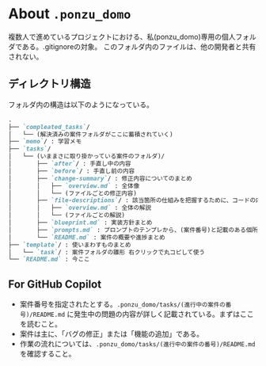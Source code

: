# About `.ponzu_domo`

複数人で進めているプロジェクトにおける、私(ponzu_domo)専用の個人フォルダである。.gitignoreの対象。
このフォルダ内のファイルは、他の開発者と共有されない。


## ディレクトリ構造

フォルダ内の構造は以下のようになっている。

```markdown
.
├── `compleated_tasks`/
│   └── (解決済みの案件フォルダがここに蓄積されていく)
├── `memo`/ : 学習メモ
├── `tasks`/
│   └── (いままさに取り掛かっている案件のフォルダ)/
│       ├── `after`/ : 手直し中の内容
│       ├── `before`/ : 手直し前の内容
│       ├── `change-summary`/ : 修正内容についてのまとめ
│       │   ├── `overview.md` : 全体像
│       │   └── (ファイルごとの修正内容)
│       ├── `file-descriptions`/ : 該当箇所の仕組みを把握するために、コードの内容や構造をかみ砕いたもの
│       │   ├── `overview.md` : 全体の解説
│       │   └── (ファイルごとの解説)
│       ├── `blueprint.md` : 実装方針まとめ
│       ├── `prompts.md` : プロンプトのテンプレから、(案件番号)と記載のある個所を該当する案件番号に書き換えたもの
│       └── `README.md` : 案件の概要や進捗まとめ
├── `template`/ : 使いまわすものまとめ
│   └── `task`/ : 案件フォルダの雛形 右クリックで丸コピして使う
└── `README.md` : 今ここ
```

## For GitHub Copilot

- 案件番号を指定されたとする。`.ponzu_domo/tasks/(進行中の案件の番号)/README.md` に発生中の問題の内容が詳しく記載されている。まずはここを読むこと。
- 案件は主に、「バグの修正」または「機能の追加」である。
- 作業の流れについては、`.ponzu_domo/tasks/(進行中の案件の番号)/README.md` を確認すること。
